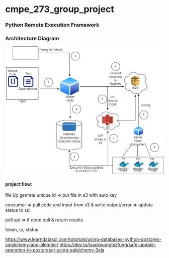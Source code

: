 # cmpe_273_group_project
<h3>Python Remote Execution Framework</h3>

<h3>Architecture Diagram</h3>

![Architecture Diagram](CMPE273_Architecture_Diagram.jpg)

#### project flow:

file i/p genrate unique id => put file in s3 with auto key

consumer => pull code and input from s3 & write output/error => update status to sql

poll api => if done pull & return results 

token, ip, status

https://www.learndatasci.com/tutorials/using-databases-python-postgres-sqlalchemy-and-alembic/
https://dev.to/ivankwongtszfung/safe-update-operation-in-postgresql-using-sqlalchemy-3ela




